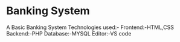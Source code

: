 # Banking System 
A Basic Banking System
Technologies used:- 
Frontend:-HTML,CSS
Backend:-PHP
Database:-MYSQL
Editor:-VS code
